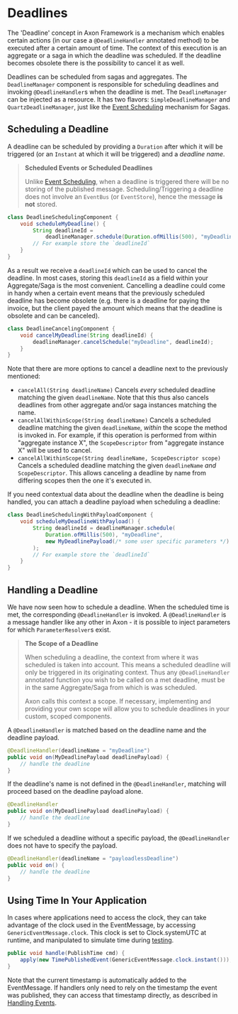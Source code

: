 # Deadlines

The 'Deadline' concept in Axon Framework is a mechanism which enables certain actions
 (in our case a `@DeadlineHandler` annotated method) to be executed after a certain amount of time. 
The context of this execution is an aggregate or a saga in which the deadline was scheduled. 
If the deadline becomes obsolete there is the possibility to cancel it as well.  

Deadlines can be scheduled from sagas and aggregates. 
The `DeadlineManager` component is responsible for scheduling deadlines and invoking `@DeadlineHandler`s when the deadline is met. 
The `DeadlineManager` can be injected as a resource. 
It has two flavors: `SimpleDeadlineManager` and `QuartzDeadlineManager`,
 just like the [Event Scheduling](../implementing-domain-logic/complex-business-transactions/deadline-handling.md) mechanism for Sagas. 

## Scheduling a Deadline

A deadline can be scheduled by providing a `Duration` after which it will be triggered
 (or an `Instant` at which it will be triggered) and a _deadline name_.

> **Scheduled Events or Scheduled Deadlines**
> 
> Unlike [Event Scheduling](../implementing-domain-logic/complex-business-transactions/deadline-handling.md),
> when a deadline is triggered there will be no storing of the published message. 
> Scheduling/Triggering a deadline does not involve an `EventBus` (or `EventStore`), hence the message **is not** stored.

```java
class DeadlineSchedulingComponent {
    void scheduleMyDeadline() {
        String deadlineId = 
            deadlineManager.schedule(Duration.ofMillis(500), "myDeadline");
        // For example store the `deadlineId`
    }
}
```

As a result we receive a `deadlineId` which can be used to cancel the deadline. 
In most cases, storing this `deadlineId` as a field within your Aggregate/Saga is the most convenient. 
Cancelling a deadline could come in handy when a certain event means that the previously scheduled deadline has become obsolete
 (e.g. there is a deadline for paying the invoice, 
 but the client payed the amount which means that the deadline is obsolete and can be canceled).

```java
class DeadlineCancelingComponent {
    void cancelMyDeadline(String deadlineId) {
        deadlineManager.cancelSchedule("myDeadline", deadlineId);
    }
}
```

Note that there are more options to cancel a deadline next to the previously mentioned:

 * `cancelAll(String deadlineName)`
  Cancels _every_ scheduled deadline matching the given `deadlineName`.
  Note that this thus also cancels deadlines from other aggregate and/or saga instances matching the name.
 * `cancelAllWithinScope(String deadlineName)`
  Cancels a scheduled deadline matching the given `deadlineName`, _within_ the scope the method is invoked in.
  For example, if this operation is performed from within "aggregate instance X",
   the `ScopeDescriptor` from "aggregate instance X" will be used to cancel. 
 * `cancelAllWithinScope(String deadlineName, ScopeDescriptor scope)`
  Cancels a scheduled deadline matching the given `deadlineName` _and_ `ScopeDescriptor`.
  This allows canceling a deadline by name from differing scopes then the one it's executed in.

If you need contextual data about the deadline when the deadline is being handled,
 you can attach a deadline payload when scheduling a deadline:

```java
class DeadlineSchedulingWithPayloadComponent {
    void scheduleMyDeadlineWithPayload() {
        String deadlineId = deadlineManager.schedule(
            Duration.ofMillis(500), "myDeadline", 
            new MyDeadlinePayload(/* some user specific parameters */)
        );
        // For example store the `deadlineId`
    }
}
```

## Handling a Deadline

We have now seen how to schedule a deadline. When the scheduled time is met,
 the corresponding `@DeadlineHandler` is invoked.
A `@DeadlineHandler` is a message handler like any other in Axon -
 it is possible to inject parameters for which `ParameterResolver`s exist. 

> **The Scope of a Deadline** 
>
> When scheduling a deadline, the context from where it was scheduled is taken into account. 
> This means a scheduled deadline will only be triggered in its originating context. 
> Thus any `@DeadlineHandler` annotated function you wish to be called on a met deadline,
>  must be in the same Aggregate/Saga from which is was scheduled.
>
> Axon calls this context a scope. 
> If necessary, implementing and providing your own scope will allow you to schedule deadlines in your custom,
>  scoped components.

A `@DeadlineHandler` is matched based on the deadline name and the deadline payload. 

```java
@DeadlineHandler(deadlineName = "myDeadline")
public void on(MyDeadlinePayload deadlinePayload) {
    // handle the deadline
}
```

If the deadline's name is not defined in the `@DeadlineHandler`,
 matching will proceed based on the deadline payload alone. 

```java
@DeadlineHandler
public void on(MyDeadlinePayload deadlinePayload) {
    // handle the deadline
}
```

If we scheduled a deadline without a specific payload,
 the `@DeadlineHandler` does not have to specify the payload. 

```java
@DeadlineHandler(deadlineName = "payloadlessDeadline")
public void on() {
    // handle the deadline
}
```

## Using Time In Your  Application

In cases where applications need to access the clock, they can take advantage of the 
clock used in the EventMessage, by accessing `GenericEventMessage.clock`. 
This clock is set to Clock.systemUTC at runtime, and manipulated to simulate time during
[testing](../implementing-domain-logic/command-handling/testing.md).

```java
public void handle(PublishTime cmd) {
    apply(new TimePublishedEvent(GenericEventMessage.clock.instant()));
}
```

Note that the current timestamp is automatically added to the EventMessage.
If handlers only need to rely on the timestamp the event was published, 
they can access that timestamp directly, as described in 
[Handling Events](../implementing-domain-logic/event-handling/handling-events.md).